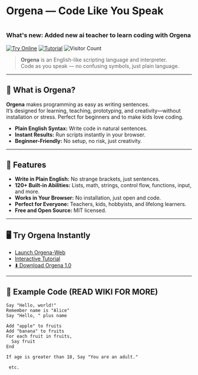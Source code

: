 # Orgena — Code Like You Speak
# <h3> What's new: Added new ai teacher to learn coding with Orgena </h3>

[![Try Online](https://img.shields.io/badge/Try%20Online-Orgena%20Web-blue?logo=google-chrome)](https://hpd666.github.io/Orgena-Web/)
[![Tutorial](https://img.shields.io/badge/Tutorial-Launch%20Now-orange)](https://hpd666.github.io/Orgena-Code/?)
![Visitor Count](https://visitor-badge.laobi.icu/badge?page_id=hpd666.orgena)

> **Orgena** is an English-like scripting language and interpreter.  
> Code as you speak — no confusing symbols, just plain language.

---

## 🚀 What is Orgena?

**Orgena** makes programming as easy as writing sentences.  
It’s designed for learning, teaching, prototyping, and creativity—without installation or stress. Perfect for 
beginners and to make kids love coding.

- **Plain English Syntax:** Write code in natural sentences.
- **Instant Results:** Run scripts instantly in your browser.
- **Beginner-Friendly:** No setup, no risk, just creativity.

---

## 🌟 Features

- **Write in Plain English:** No strange brackets, just sentences.
- **120+ Built-in Abilities:** Lists, math, strings, control flow, functions, input, and more.
- **Works in Your Browser:** No installation, just open and code.
- **Perfect for Everyone:** Teachers, kids, hobbyists, and lifelong learners.
- **Free and Open Source:** MIT licensed.

---

## 🖥️ Try Orgena Instantly

- [Launch Orgena-Web](https://hpd666.github.io/Orgena-Web/)
- [Interactive Tutorial](https://hpd666.github.io/Orgena-Code/?)
- [⬇️ Download Orgena 1.0](Orgena-1.0.zip)

---

## 📝 Example Code (READ WIKI FOR MORE)

```orgena
Say "Hello, world!"
Remember name is "Alice"
Say "Hello, " plus name

Add "apple" to fruits
Add "banana" to fruits
For each fruit in fruits,
  Say fruit
End

If age is greater than 18, Say "You are an adult."

 etc.
